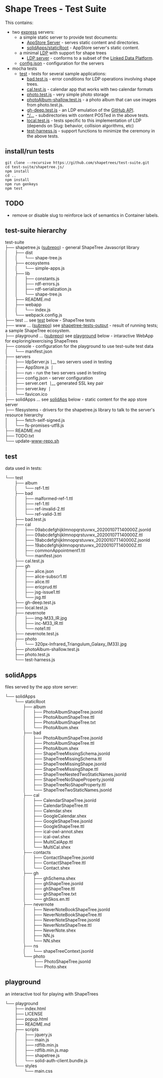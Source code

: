 # Shape Trees - Test Suite

This contains:
* two [express](https://expressjs.com/) servers:
  * a simple static server to provide test documents:
    * [AppStore Server](servers/appStore.js) - serves static content and directories.
    * [solidApps/staticRoot](solidApps/staticRoot) - AppStore server's static content.
  * a minimal [LDP](https://www.w3.org/TR/ldp/) with support for shape trees
    * [LDP server](servers/LDP.js) - conforms to a subset of the [Linked Data Platform](https://www.w3.org/TR/ldp/).
  * [config.json](servers/config.json) - configuration for the servers
* mocha tests
  * [test](test) - tests for several sample applications:
    * [bad.test.js](test/bad.test.js) - error conditions for LDP operations involving shape trees.
    * [cal.test.js](test/cal.test.js) - calendar app that works with two calendar formats
    * [photo.test.js](test/photo.test.js) - very simple photo storage
    * [photoAlbum-shallow.test.js](test/photoAlbum-shallow.test.js) - a photo album that can use images from photo.test.js.
    * [gh-deep.test.js](test/gh-deep.test.js) - an LDP emulation of the [GitHub API](https://developer.github.com/v3/).
    * [*/…](test) - subdirectories with content POSTed in the above tests.
    * [local.test.js](test/local.test.js) - tests specific to this implementation of LDP (depends on Slug: behavior, collision algorithms, etc)
    * [test-harness.js](test/test-harness.js) - support functions to minimize the ceremony in the above tests.

## install/run tests

``` shell
git clone --recursive https://github.com/shapetrees/test-suite.git
cd test-suite/shapetree.js/
npm install
cd ..
npm install
npm run genkeys
npm test
```

## TODO

* remove or disable slug to reinforce lack of semantics in Container labels.

## test-suite hierarchy

test-suite<br/>
├── shapetree.js (<a href="https://github.com/shapetrees/shapetree.js">subrepo</a>) - general ShapeTree Javascript library<br/>
│      ├── dist<br/>
│      │      └── shape-tree.js<br/>
│      ├── ecosystems<br/>
│      │      └── simple-apps.js<br/>
│      ├── lib<br/>
│      │      ├── constants.js<br/>
│      │      ├── rdf-errors.js<br/>
│      │      ├── rdf-serialization.js<br/>
│      │      └── shape-tree.js<br/>
│      ├── README.md<br/>
│      ├── webapp<br/>
│      │      └── index.js<br/>
│      └── webpack.config.js<br/>
├── test ... see <a href="#test">test</a> below - ShapeTree tests<br/>
├── www ... (<a href="https://github.com/ericprud/shapetree-tests-output">subrepo</a>) see <a href="https://github.com/ericprud/shapetree-tests-output#file-tree">shapetree-tests-output</a> - result of running tests; a sample ShapeTree ecosystem.<br/>
├── playground ... (<a href="https://github.com/shapetrees/playground">subrepo</a>) see <a href="#playground">playground</a> below - intaractive WebApp for exploring/exercising ShapeTrees<br/>
├── console - configuration for the playground to use test-suite test data<br/>
│      └── manifest.json<br/>
├── servers<br/>
│      ├── ldpServer.js ⎱__ two servers used in testing<br/>
│      ├── AppStore.js  ⎰<br/>
│      ├── run - run the two servers used in testing<br/>
│      ├── config.json - server configuration<br/>
│      ├── server.cert  ⎱__ generated SSL key pair<br/>
│      ├── server.key  ⎰<br/>
│      └── favicon.ico<br/>
├── solidApps ... see <a href="#solidAps">solidAps</a> below - static content for the app store server<br/>
├── filesystems - drivers for the shapetree.js library to talk to the server's resource hierarchy<br/>
│      ├── fetch-self-signed.js<br/>
│      └── fs-promises-utf8.js<br/>
├── README.md<br/>
├── TODO.txt<br/>
└── update-www-repo.sh

## test

data used in tests:

└── test<br/>
        ├── album<br/>
        │      └── ref-1.ttl<br/>
        ├── bad<br/>
        │      ├── malformed-ref-1.ttl<br/>
        │      ├── ref-1.ttl<br/>
        │      ├── ref-invalid-2.ttl<br/>
        │      └── ref-valid-3.ttl<br/>
        ├── bad.test.js<br/>
        ├── cal<br/>
        │      ├── 09abcdefghijklmnopqrstuvwx_20200107T140000Z.jsonld<br/>
        │      ├── 09abcdefghijklmnopqrstuvwx_20200107T140000Z.ttl<br/>
        │      ├── 19abcdefghijklmnopqrstuvwx_20200107T140000Z.jsonld<br/>
        │      ├── 19abcdefghijklmnopqrstuvwx_20200107T140000Z.ttl<br/>
        │      ├── commonAppointment1.ttl<br/>
        │      └── manifest.json<br/>
        ├── cal.test.js<br/>
        ├── gh<br/>
        │      ├── alice.json<br/>
        │      ├── alice-subscr1.ttl<br/>
        │      ├── alice.ttl<br/>
        │      ├── ericprud.ttl<br/>
        │      ├── jsg-issue1.ttl<br/>
        │      └── jsg.ttl<br/>
        ├── gh-deep.test.js<br/>
        ├── local.test.js<br/>
        ├── nevernote<br/>
        │      ├── img-M33_IR.jpg<br/>
        │      ├── inc-M33_IR.ttl<br/>
        │      └── note1.ttl<br/>
        ├── nevernote.test.js<br/>
        ├── photo<br/>
        │      └── 320px-Infrared_Triangulum_Galaxy_(M33).jpg<br/>
        ├── photoAlbum-shallow.test.js<br/>
        ├── photo.test.js<br/>
        └── test-harness.js

## solidApps

files served by the app store server:

└── solidApps<br/>
        └── staticRoot<br/>
               ├── album<br/>
               │      ├── PhotoAlbumShapeTree.jsonld<br/>
               │      ├── PhotoAlbumShapeTree.ttl<br/>
               │      ├── PhotoAlbumShapeTree.txt<br/>
               │      └── PhotoAlbum.shex<br/>
               ├── bad<br/>
               │      ├── PhotoAlbumShapeTree.jsonld<br/>
               │      ├── PhotoAlbumShapeTree.ttl<br/>
               │      ├── PhotoAlbum.shex<br/>
               │      ├── ShapeTreeMissingSchema.jsonld<br/>
               │      ├── ShapeTreeMissingSchema.ttl<br/>
               │      ├── ShapeTreeMissingShape.jsonld<br/>
               │      ├── ShapeTreeMissingShape.ttl<br/>
               │      ├── ShapeTreeNestedTwoStaticNames.jsonld<br/>
               │      ├── ShapeTreeNoShapeProperty.jsonld<br/>
               │      ├── ShapeTreeNoShapeProperty.ttl<br/>
               │      └── ShapeTreeTwoStaticNames.jsonld<br/>
               ├── cal<br/>
               │      ├── CalendarShapeTree.jsonld<br/>
               │      ├── CalendarShapeTree.ttl<br/>
               │      ├── Calendar.shex<br/>
               │      ├── GoogleCalendar.shex<br/>
               │      ├── GoogleShapeTree.jsonld<br/>
               │      ├── GoogleShapeTree.ttl<br/>
               │      ├── ical-owl-annot.shex<br/>
               │      ├── ical-owl.shex<br/>
               │      ├── MultiCalApp.ttl<br/>
               │      └── MultiCal.shex<br/>
               ├── contacts<br/>
               │      ├── ContactShapeTree.jsonld<br/>
               │      ├── ContactShapeTree.ttl<br/>
               │      └── Contact.shex<br/>
               ├── gh<br/>
               │      ├── ghSchema.shex<br/>
               │      ├── ghShapeTree.jsonld<br/>
               │      ├── ghShapeTree.ttl<br/>
               │      ├── ghShapeTree.txt<br/>
               │      └── ghSkos.en.ttl<br/>
               ├── nevernote<br/>
               │      ├── NeverNoteBookShapeTree.jsonld<br/>
               │      ├── NeverNoteBookShapeTree.ttl<br/>
               │      ├── NeverNoteShapeTree.jsonld<br/>
               │      ├── NeverNoteShapeTree.ttl<br/>
               │      ├── NeverNote.shex<br/>
               │      ├── NN.js<br/>
               │      └── NN.shex<br/>
               ├── ns<br/>
               │      └── shapeTreeContext.jsonld<br/>
               └── photo<br/>
                        ├── PhotoShapeTree.jsonld<br/>
                        └── Photo.shex

## playground

an interactive tool for playing with ShapeTrees

└── playground<br/>
        ├── index.html<br/>
        ├── LICENSE<br/>
        ├── popup.html<br/>
        ├── README.md<br/>
        ├── scripts<br/>
        │      ├── jquery.js<br/>
        │      ├── main.js<br/>
        │      ├── rdflib.min.js<br/>
        │      ├── rdflib.min.js.map<br/>
        │      ├── shapetree.js<br/>
        │      └── solid-auth-client.bundle.js<br/>
        └── styles<br/>
                └── main.css
